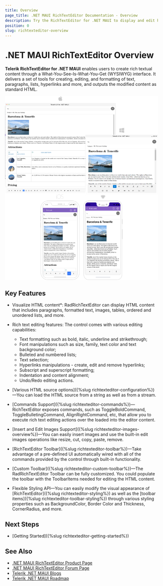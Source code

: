 ```yaml
---
title: Overview
page_title: .NET MAUI RichTextEditor Documentation - Overview
description: Try the RichTextEditor for .NET MAUI to display and edit html content. 
position: 0
slug: richtexteditor-overview
---
```


# .NET MAUI RichTextEditor Overview

**Telerik RichTextEditor for .NET MAUI** enables users to create rich textual content through a What-You-See-Is-What-You-Get (WYSIWYG) interface. It delivers a set of tools for creating, editing, and formatting of text, paragraphs, lists, hyperlinks and more, and outputs the modified content as standard HTML.

![.NET MAUI RichTextEditor Overview](images/richtexteditor-overview.png)

## Key Features

* Visualize HTML content*: RadRichTextEditor can display HTML content that includes paragraphs, formatted text, images, tables, ordered and unordered lists, and more. 

* Rich text editing features: The control comes with various editing capabilities:
	* Text formatting such as bold, italic, underline and strikethrough;
	* Font manipulations such as size, family, text color and text background color;
	* Bulleted and numbered lists;
	* Text selection;
	* Hyperlinks manipulations - create, edit and remove hyperlinks;
	* Subscript and superscript formatting;
	* Indentation and content alignment;
	* Undo/Redo editing actions.

* [Various HTML source options]({%slug richtexteditor-configuration%})&mdash;You can load the HTML source from a string as well as from a stream.
* [Commands Support]({%slug richtexteditor-commands%})&mdash;RichTextEditor exposes commands, such as ToggleBoldCommand, ToggleBulletingCommand, AlignRightCommand, etc, that allow you to execute rich text editing actions over the loaded into the editor content.
* [Insert and Edit Images Support]({%slug richtexteditor-images-overview%})&mdash;You can easily insert images and use the built-in edit images operations like resize, cut, copy, paste, remove.
* [RichTextEditor Toolbar]({%slug richtexteditor-toolbar%})&mdash;Take advantage of a pre-defined UI automatically wired with all of the commands provided by the control through built-in functionality.
* [Custom Toolbar]({%slug richtexteditor-custom-toolbar%})&mdash;The RadRichTextEditor Toolbar can be fully customized. You could populate the toolbar with the ToolbarItems needed for editing the HTML content.
* Flexible Styling API&mdash;You can easily modify the visual appearance of [RichTextEditor]({%slug richtexteditor-styling%}) as well as the [toolbar items]({%slug richtexteditor-toolbar-styling%}) through various styling properties such as BackgroundColor, Border Color and Thickness, CornerRadius, and more.

## Next Steps

- [Getting Started]({%slug richtexteditor-getting-started%})

## See Also

- [.NET MAUI RichTextEditor Product Page](https://www.telerik.com/maui-ui/richtexteditor)
- [.NET MAUI RichTextEditor Forum Page](https://www.telerik.com/forums/maui?tagId=1829)
- [Telerik .NET MAUI Blogs](https://www.telerik.com/blogs/mobile-net-maui)
- [Telerik .NET MAUI Roadmap](https://www.telerik.com/support/whats-new/maui-ui/roadmap)
